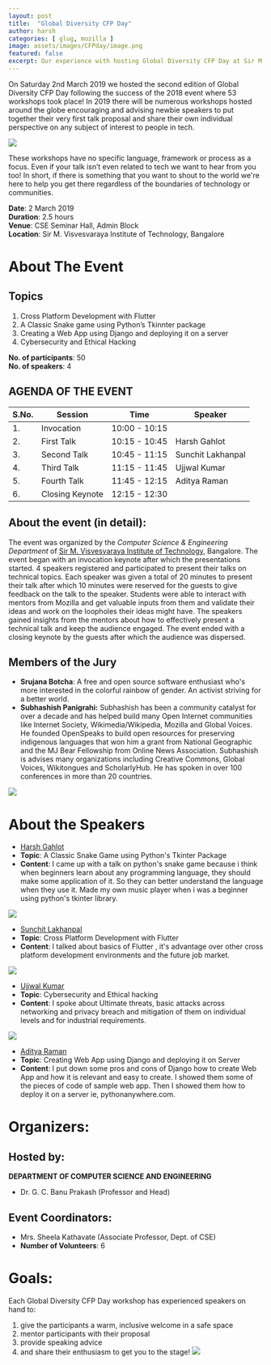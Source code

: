 ```yaml
---
layout: post
title:  "Global Diversity CFP Day"
author: harsh
categories: [ glug, mozilla ]
image: assets/images/CFPday/image.png
featured: false
excerpt: Our experience with hosting Global Diversity CFP Day at Sir M. Visvesvaraya Institute of Technology, Bangalore, in association with Mozilla.
---
```

On Saturday 2nd March 2019 we hosted the second edition of Global Diversity CFP Day following the success of the 2018 event where 53 workshops took place!
In 2019 there will be numerous workshops hosted around the globe encouraging and advising newbie speakers to put together their very first talk proposal and share their own individual perspective on any subject of interest to people in tech.

![](/assets/images/CFPday/cfpday.png)

These workshops have no specific language, framework or process as a focus. Even if your talk isn’t even related to tech we want to hear from you too! In short, if there is something that you want to shout to the world we're here to help you get there regardless of the boundaries of technology or communities.

**Date**:  2 March 2019  
**Duration**: 2.5 hours  
**Venue**: CSE Seminar Hall, Admin Block  
**Location**: Sir M. Visvesvaraya Institute of Technology, Bangalore  


# About The Event

## Topics
1. Cross Platform Development with Flutter
2. A Classic Snake game using Python’s Tkinnter package
3. Creating a Web App using Django and deploying it on a server
4. Cybersecurity and Ethical Hacking

**No. of participants**: 50  
**No. of speakers**: 4

## AGENDA OF THE EVENT

| S.No. | Session | Time | Speaker |
|-----|---------|------|---------|
|  1. | Invocation  | 10:00 - 10:15  |  |
|  2. | First Talk | 10:15 - 10:45  | Harsh Gahlot |
|  3. | Second Talk | 10:45 - 11:15 | Sunchit Lakhanpal |
|  4. | Third Talk | 11:15 - 11:45 | Ujjwal Kumar |
|  5. | Fourth Talk | 11:45 - 12:15 | Aditya Raman |
|  6. | Closing Keynote | 12:15 - 12:30 | |

## About the event (in detail):
The event was organized by the *Computer Science & Engineering Department* of [Sir M. Visvesvaraya Institute of Technology](https://www.sirmvit.edu/), Bangalore. The event began with an invocation keynote after which the presentations started. 4 speakers registered and participated to present their talks on technical topics. Each speaker was given a total of 20 minutes to present their talk after which 10 minutes were reserved for the guests to give feedback on the talk to the speaker.
Students were able to interact with mentors from Mozilla and get valuable inputs from them and validate their ideas and work on the loopholes their ideas might have. The speakers gained insights from the mentors about how to effectively present a technical talk and keep the audience engaged. The event ended with a closing keynote by the guests after which the audience was dispersed.

## Members of the Jury
- **Srujana Botcha**:
A free and open source software enthusiast who's more interested in the colorful rainbow of gender. An activist striving for a better world.
- **Subhashish Panigrahi:**
Subhashish has been a community catalyst for over a decade and has helped build many Open Internet communities like Internet Society, Wikimedia/Wikipedia, Mozilla and Global Voices. He founded OpenSpeaks to build open resources for preserving indigenous languages that won him a grant from National Geographic and the MJ Bear Fellowship from Online News Association. Subhashish is advises many organizations including Creative Commons, Global Voices, Wikitongues and ScholarlyHub. He has spoken in over 100 conferences in more than 20 countries.

![](/assets/images/CFPday/speaker.jpg)

# About the Speakers

- [Harsh Gahlot](https://twitter.com/Hersh257)
- **Topic**: A Classic Snake Game using Python's Tkinter Package
- **Content**: I came up with a talk on python's snake game because i think when beginners learn about any programming language, they should make some application of it. So they can better understand the language when they use it. Made my own music player when i was a beginner using python's tkinter library.

![](/assets/images/CFPday/techspeak.jpg)

- [Sunchit Lakhanpal](https://twitter.com/SLakhanpal17)
- **Topic**: Cross Platform Development with Flutter
- **Content**: I talked about basics of Flutter , it's advantage over other cross platform development environments and the future job market.

![](/assets/images/CFPday/flutter.jpg)

- [Ujjwal Kumar](https://twitter.com/Ujwal07kumar)
- **Topic**: Cybersecurity and Ethical hacking
- **Content**: I spoke about Ultimate threats, basic attacks across networking and privacy breach and mitigation of them on individual levels and for industrial requirements.

![](/assets/images/CFPday/cyber.jpg)

- [Aditya Raman](https://twitter.com/_adityaraman)
- **Topic**: Creating Web App using Django and deploying it on Server
- **Content**: I put down some pros and cons of Django how to create Web App and how it is relevant and easy to create. I showed them some of the pieces of code of sample web app. Then I showed them how to deploy it on a server ie, pythonanywhere.com.

# Organizers:
## Hosted by:
**DEPARTMENT OF COMPUTER SCIENCE AND ENGINEERING**
- Dr. G. C. Banu Prakash (Professor and Head)

## Event Coordinators:
- Mrs. Sheela Kathavate (Associate Professor, Dept. of CSE)
- **Number of Volunteers**: 6

# Goals:
Each Global Diversity CFP Day workshop has experienced speakers on hand to:
1. give the participants a warm, inclusive welcome in a safe space
2. mentor participants with their proposal
3. provide speaking advice
4. and share their enthusiasm to get you to the stage!
![](/assets/images/CFPday/organisers.jpg)
